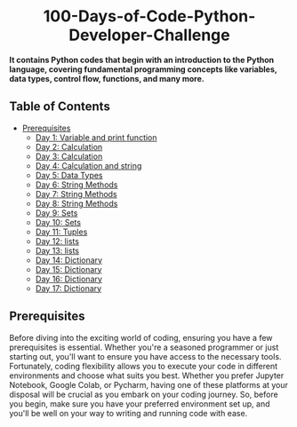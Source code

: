 <h1 align="center"> 100-Days-of-Code-Python-Developer-Challenge </h1>


**It contains Python codes that begin with an introduction to the Python language, covering fundamental programming concepts like variables, data types, control flow, functions, and many more.**
<br>
## Table of Contents

- [Prerequisites](#Prerequisites)
  * [Day 1: Variable and print function](#Variable-and-print-function)
  * [Day 2: Calculation](#Calculation)
  * [Day 3: Calculation](#Calculation)
  * [Day 4: Calculation and string](#Calculation-and-string)
  * [Day 5: Data Types](#Data-Types)
  * [Day 6: String Methods](#String-Methods)
  * [Day 7: String Methods](#String-Methods)
  * [Day 8: String Methods](#String-Methods)
  * [Day 9: Sets](#Sets)
  * [Day 10: Sets](#Sets)
  * [Day 11: Tuples](#Tuples)
  * [Day 12: lists](#lists)
  * [Day 13: lists](#lists)
  * [Day 14: Dictionary](#Dictionary)
  * [Day 15: Dictionary](#Dictionary)
  * [Day 16: Dictionary](#Dictionary)
  * [Day 17: Dictionary](#Dictionary)
## Prerequisites
Before diving into the exciting world of coding, ensuring you have a few prerequisites is essential. Whether you're a seasoned programmer or just starting out, you'll want to ensure you have access to the necessary tools. Fortunately, coding flexibility allows you to execute your code in different environments and choose what suits you best. Whether you prefer Jupyter Notebook, Google Colab, or Pycharm, having one of these platforms at your disposal will be crucial as you embark on your coding journey. So, before you begin, make sure you have your preferred environment set up, and you'll be well on your way to writing and running code with ease.
